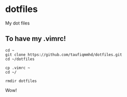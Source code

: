 # dotfiles
My dot files

## To have my .vimrc!
```
cd ~
git clone https://github.com/taufiqmmhd/dotfiles.git
cd ~/dotfiles

cp .vimrc ~
cd ~/

rmdir dotfiles

```


Wow!
